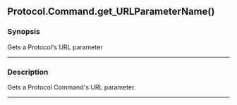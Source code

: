 Protocol.Command.get_URLParameterName()
---------------------------------------




### Synopsis
Gets a Protocol's URL parameter



---


### Description

Gets a Protocol Command's URL parameter.



---
